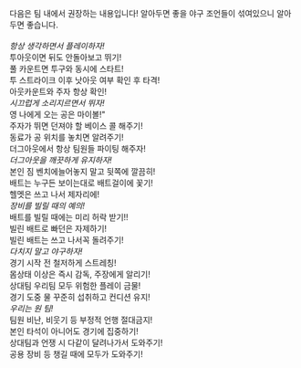 다음은 팀 내에서 권장하는 내용입니다! 알아두면 좋을 야구 조언들이 섞여있으니 알아두면 좋습니다.<br>
<br>
*항상 생각하면서 플레이하자!*<br>
투아웃이면 뒤도 안돌아보고 뛰기!<br>
풀 카운트면 투구와 동시에 스타트!<br>
투 스트라이크 이후 낫아웃 여부 확인 후 타격!<br>
아웃카운트와 주자 항상 확인!<br>
*시끄럽게 소리지르면서 뛰자!*<br>
영 나에게 오는 공은 마이볼!"<br>
주자가 뛰면 던져야 할 베이스 콜 해주기!<br>
동료가 공 위치를 놓치면 알려주기!<br>
더그아웃에서 항상 팀원들 파이팅 해주자!<br>
*더그아웃을 깨끗하게 유지하자!*<br>
본인 짐 벤치에늘어놓지 말고 뒷쪽에 깔끔히!<br>
배트는 누구든 보이는대로 배트걸이에 꽃기!<br>
헬멧은 쓰고 나서 제자리에!<br>
*장비를 빌릴 때의 예의!*<br>
배트를 빌릴 때에는 미리 허락 받기!!<br>
빌린 배트로 빠던은 자제하기!<br>
빌린 배트는 쓰고 나서꼭 돌려주기!<br>
*다치지 말고 야구하자!*<br>
경기 시작 전 철저하게 스트레칭!<br>
몸상태 이상은 즉시 감독, 주장에게 알리기!<br>
상대팀 우리팀 모두 위험한 플레이 금물!<br>
경기 도중 물 꾸준히 섭취하고 컨디션 유지!<br>
*우리는 원 팀!*<br>
팀원 비난, 비웃기 등 부정적 언행 절대금지!<br>
본인 타석이 아니어도 경기에 집중하기!<br>
상대팀과 언쟁 시 다같이 달려나가서 도와주기!<br>
공용 장비 등 챙길 때에 모두가 도와주기!<br>